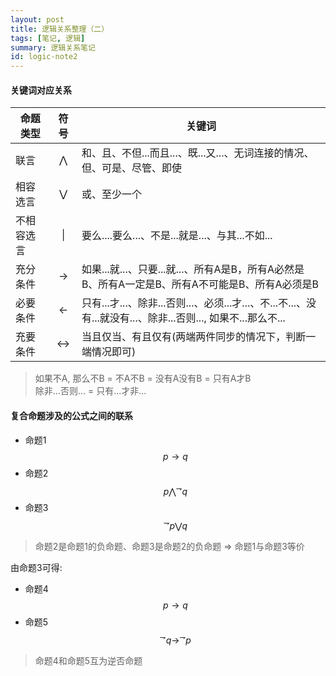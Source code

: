 ```yaml
---
layout: post
title: 逻辑关系整理（二）
tags: [笔记, 逻辑]
summary: 逻辑关系笔记
id: logic-note2
---
```



#### 关键词对应关系

命题类型  |  符号 | 关键词
-- | :--: | --
联言 |  $$\bigwedge $$ | 和、且、不但...而且...、既...又...、无词连接的情况、但、可是、尽管、即使
相容选言 | $$\bigvee $$ | 或、至少一个
不相容选言 | &#124; | 要么....要么...、不是...就是...、与其...不如...
充分条件  | $$\rightarrow $$ | 如果...就...、只要...就...、所有A是B，所有A必然是B、所有A一定是B、所有A不可能是B、所有A必须是B
必要条件  | $$\leftarrow $$ | 只有...才...、除非...否则...、必须...才...、不...不...、没有...就没有...、除非...否则..., 如果不...那么不...
充要条件  | $$\leftrightarrow $$ |当且仅当、有且仅有(两端两件同步的情况下，判断一端情况即可)

> 如果不A, 那么不B = 不A不B = 没有A没有B = 只有A才B <br/>
> 除非...否则... = 只有...才非...


#### 复合命题涉及的公式之间的联系

- 命题1 $$p\rightarrow q$$
- 命题2 $$p\bigwedge^{\rightharpoondown}q$$
- 命题3 $$^{\rightharpoondown}p \bigvee q$$

> 命题2是命题1的负命题、命题3是命题2的负命题 => 命题1与命题3等价

由命题3可得:
- 命题4 $$p\rightarrow q$$
- 命题5 $$^{\rightharpoondown}q\rightarrow^{\rightharpoondown}p$$

> 命题4和命题5互为逆否命题
